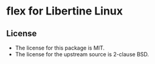 # flex for Libertine Linux

## License

* The license for this package is MIT.
* The license for the upstream source is 2-clause BSD.
